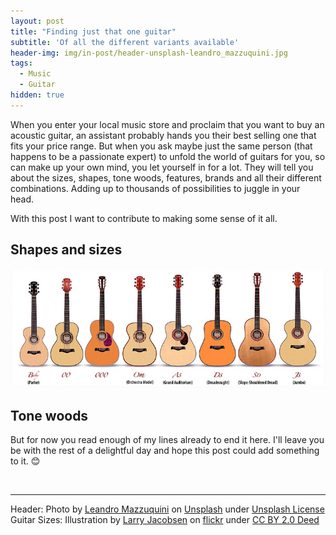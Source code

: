 ```yaml
---
layout: post
title: "Finding just that one guitar"
subtitle: 'Of all the different variants available'
header-img: img/in-post/header-unsplash-leandro_mazzuquini.jpg
tags:
  - Music
  - Guitar
hidden: true
---
```


When you enter your local music store and proclaim that you want to buy an acoustic guitar, an assistant probably hands you their best selling one that fits your price range. But when you ask maybe just the same person (that happens to be a passionate expert) to unfold the world of guitars for you, so can make up your own mind, you let yourself in for a lot. They will tell you about the sizes, shapes, tone woods, features, brands and all their different combinations. Adding up to thousands of possibilities to juggle in your head.

With this post I want to contribute to making some sense of it all.

## Shapes and sizes

![img](/img/in-post/sizes-flickr-larry_jacobsen.jpg)

## Tone woods

But for now you read enough of my lines already to end it here. I'll leave you be with the rest of a delightful day and hope this post could add something to it. :blush:

<br>

---
Header: Photo by [Leandro Mazzuquini](https://unsplash.com/@leanmazzuquini?utm_content=creditCopyText&utm_medium=referral&utm_source=unsplash) on [Unsplash](https://unsplash.com/photos/acoustic-guitar-on-sofa-ZIbrlLp63PY?utm_content=creditCopyText&utm_medium=referral&utm_source=unsplash) under [Unsplash License](https://unsplash.com/license)<br>
Guitar Sizes: Illustration by [Larry Jacobsen](https://www.flickr.com/photos/ljguitar/) on [flickr](https://www.flickr.com/photos/ljguitar/403865656/) under [CC BY 2.0 Deed](https://creativecommons.org/licenses/by/2.0/)

[^drams]: German industrial designer with big influence on design practices and aesthetics of the 20th century. ([Wikipedia link](https://en.wikipedia.org/wiki/Dieter_Rams))
